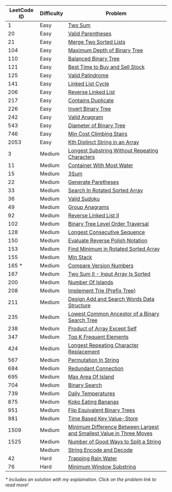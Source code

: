 | LeetCode ID | Difficulty | Problem                                                                                                                                                                                |
| ----------- | ---------- | -------------------------------------------------------------------------------------------------------------------------------------------------------------------------------------- |
| 1           | Easy       | [Two Sum](https://leetcode.com/problems/two-sum/)                                                                                                                                      |
| 20          | Easy       | [Valid Parentheses](https://leetcode.com/problems/valid-parentheses/description/)                                                                                                      |
| 21          | Easy       | [Merge Two Sorted Lists](https://leetcode.com/problems/merge-two-sorted-lists/description/)                                                                                            |
| 104         | Easy       | [Maximum Depth of Binary Tree](https://leetcode.com/problems/maximum-depth-of-binary-tree/description/)                                                                                |
| 110         | Easy       | [Balanced Binary Tree](https://leetcode.com/problems/balanced-binary-tree/description/)                                                                                                |
| 121         | Easy       | [Best Time to Buy and Sell Stock](https://leetcode.com/problems/best-time-to-buy-and-sell-stock/description/)                                                                          |
| 125         | Easy       | [Valid Palindrome](https://leetcode.com/problems/valid-palindrome/)                                                                                                                    |
| 141         | Easy       | [Linked List Cycle](https://leetcode.com/problems/linked-list-cycle/description/)                                                                                                      |
| 206         | Easy       | [Reverse Linked List](https://leetcode.com/problems/reverse-linked-list/)                                                                                                              |
| 217         | Easy       | [Contains Duplicate](https://leetcode.com/problems/contains-duplicate/description/)                                                                                                    |
| 226         | Easy       | [Invert Binary Tree](https://leetcode.com/problems/invert-binary-tree)                                                                                                                 |
| 242         | Easy       | [Valid Anagram](https://leetcode.com/problems/valid-anagram/description/)                                                                                                              |
| 543         | Easy       | [Diameter of Binary Tree](https://leetcode.com/problems/diameter-of-binary-tree/description/)                                                                                          |
| 746         | Easy       | [Min Cost Climbing Stairs](https://leetcode.com/problems/min-cost-climbing-stairs/description/)                                                                                        |
| 2053        | Easy       | [Kth Distinct String in an Array](https://leetcode.com/problems/kth-distinct-string-in-an-array/?envType=daily-question&envId=2024-08-05)                                              |
| 3           | Medium     | [Longest Substring Without Repeating Characters](https://leetcode.com/problems/longest-substring-without-repeating-characters/)                                                        |
| 11          | Medium     | [Container With Most Water](https://leetcode.com/problems/container-with-most-water/description/)                                                                                      |
| 15          | Medium     | [3Sum](https://leetcode.com/problems/3sum/)                                                                                                                                            |
| 22          | Medium     | [Generate Paretheses](https://leetcode.com/problems/generate-parentheses/)                                                                                                             |
| 33          | Medium     | [Search In Rotated Sorted Array](https://leetcode.com/problems/search-in-rotated-sorted-array/description/)                                                                            |
| 36          | Medium     | [Valid Sudoku](https://leetcode.com/problems/valid-sudoku/description/)                                                                                                                |
| 49          | Medium     | [Group Anagrams](https://leetcode.com/problems/group-anagrams/description/)                                                                                                            |
| 92          | Medium     | [Reverse Linked List II](https://leetcode.com/problems/reverse-linked-list-ii/description/)                                                                                            |
| 102         | Medium     | [Binary Tree Level Order Traversal](https://leetcode.com/problems/binary-tree-level-order-traversal/description/)                                                                      |
| 128         | Medium     | [Longest Consecutive Sequence](https://leetcode.com/problems/longest-consecutive-sequence/)                                                                                            |
| 150         | Medium     | [Evaluate Reverse Polish Notation](https://leetcode.com/problems/evaluate-reverse-polish-notation)                                                                                     |
| 153         | Medium     | [Find Minimum in Rotated Sorted Array](https://leetcode.com/problems/find-minimum-in-rotated-sorted-array/description/)                                                                |
| 155         | Medium     | [Min Stack](https://leetcode.com/problems/min-stack/description)                                                                                                                       |
| 165 \*      | Medium     | [Compare Version Numbers](https://leetcode.com/problems/compare-version-numbers/solutions/5460881/easy-to-understand-o-1-space-complexity-o-n-time-complexity-solution/)               |
| 167         | Medium     | [Two Sum II - Input Array Is Sorted](https://leetcode.com/problems/two-sum-ii-input-array-is-sorted/)                                                                                  |
| 200         | Medium     | [Number Of Islands](https://leetcode.com/problems/number-of-islands/description/)                                                                                                      |
| 208         | Medium     | [Implement Trie (Prefix Tree)](https://leetcode.com/problems/implement-trie-prefix-tree/description/)                                                                                  |
| 211         | Medium     | [Design Add and Search Words Data Structure](https://leetcode.com/problems/design-add-and-search-words-data-structure/description/)                                                    |
| 235         | Medium     | [Lowest Common Ancestor of a Binary Search Tree](https://leetcode.com/problems/lowest-common-ancestor-of-a-binary-search-tree/description/)                                            |
| 238         | Medium     | [Product of Array Except Self](https://leetcode.com/problems/product-of-array-except-self/description/)                                                                                |
| 347         | Medium     | [Top K Frequent Elements](https://leetcode.com/problems/top-k-frequent-elements/)                                                                                                      |
| 424         | Medium     | [Longest Repeating Character Replacement](https://leetcode.com/problems/longest-repeating-character-replacement)                                                                       |
| 567         | Medium     | [Permutation In String](https://leetcode.com/problems/permutation-in-string/description)                                                                                               |
| 684         | Medium     | [Redundant Connection](https://leetcode.com/problems/redundant-connection/description/)                                                                                                |
| 695         | Medium     | [Max Area Of Island](https://leetcode.com/problems/max-area-of-island/description/)                                                                                                    |
| 704         | Medium     | [Binary Search](https://leetcode.com/problems/binary-search/)                                                                                                                          |
| 739         | Medium     | [Daily Temperatures](https://leetcode.com/problems/daily-temperatures/)                                                                                                                |
| 875         | Medium     | [Koko Eating Bananas](https://leetcode.com/problems/koko-eating-bananas/description)                                                                                                   |
| 951         | Medium     | [Flip Equivalent Binary Trees](https://leetcode.com/problems/flip-equivalent-binary-trees/description/?envType=daily-question&envId=2024-10-24)                                        |
| 981         | Medium     | [Time Based Key Value-Store](https://leetcode.com/problems/time-based-key-value-store/description)                                                                                     |
| 1509        | Medium     | [Minimum Difference Between Largest and Smallest Value in Three Moves](https://leetcode.com/problems/minimum-difference-between-largest-and-smallest-value-in-three-moves/description) |
| 1525        | Medium     | [Number of Good Ways to Split a String](https://leetcode.com/problems/number-of-good-ways-to-split-a-string/description)                                                               |
|             | Medium     | [String Encode and Decode](https://neetcode.io/problems/string-encode-and-decode)                                                                                                      |
| 42          | Hard       | [Trapping Rain Water](https://leetcode.com/problems/trapping-rain-water/description/)                                                                                                  |
| 76          | Hard       | [Minimum Window Substring](https://leetcode.com/problems/minimum-window-substring/)                                                                                                    |

_\* includes an solution with my explaination. Click on the problem link to read more!_
